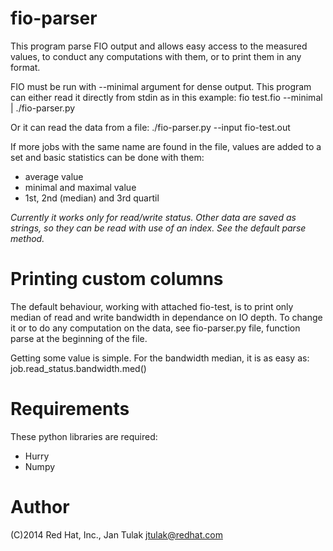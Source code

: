 fio-parser
==========

This program parse FIO output and allows easy access to the measured values,
to conduct any computations with them, or to print them in any format.

FIO must be run with --minimal argument for dense output. 
This program can either read it directly from stdin as in this example:
    fio test.fio --minimal | ./fio-parser.py

Or it can read the data from a file:
    ./fio-parser.py --input fio-test.out

If more jobs with the same name are found in the file, 
values are added to a set and basic statistics can be done with them:
- average value
- minimal and maximal value
- 1st, 2nd (median) and 3rd quartil

*Currently it works only for read/write status. 
Other data are saved as strings, so they can be read with use of an index.
See the default parse method.*

Printing custom columns
=======================

The default behaviour, working with attached fio-test, is to print 
only median of read and write bandwidth in dependance on IO depth.
To change it or to do any computation on the data, see fio-parser.py file, 
function parse at the beginning of the file.

Getting some value is simple. For the bandwidth median, it is as easy as:
    job.read_status.bandwidth.med()

Requirements
============

These python libraries are required:
- Hurry
- Numpy

Author
======

(C)2014 Red Hat, Inc., Jan Tulak <jtulak@redhat.com>

